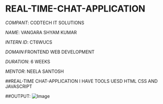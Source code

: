 # REAL-TIME-CHAT-APPLICATION

*COMPANT*: CODTECH IT SOLUTIONS

*NAME*: VANGARA SHYAM KUMAR

*INTERN ID*: CT6WUCS

*DOMAIN*:FRONTEND WEB DEVELOPMENT

*DURATION*: 6 WEEKS

*MENTOR*: NEELA SANTOSH

##REAL-TIME CHAT-APPLICATION I HAVE TOOLS UESD HTML CSS AND JAVASCRIPT

##OUTPUT: ![Image](https://github.com/user-attachments/assets/e678bc28-e93f-4de5-afa2-784838fd6760)
